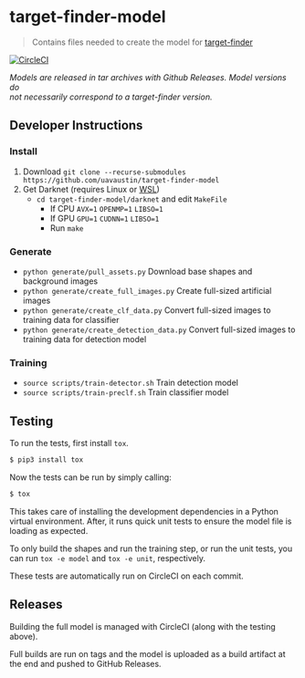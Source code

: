 # target-finder-model

> Contains files needed to create the model for
> [target-finder](https://github.com/uavaustin/target-finder)

[![CircleCI](https://circleci.com/gh/uavaustin/target-finder-model/tree/master.svg?style=svg)](https://circleci.com/gh/uavaustin/target-finder-model/tree/master)

*Models are released in tar archives with Github Releases. Model versions do	
not necessarily correspond to a target-finder version.*

## Developer Instructions

### Install
1. Download `git clone --recurse-submodules https://github.com/uavaustin/target-finder-model`
2. Get Darknet (requires Linux or [WSL](https://docs.microsoft.com/en-us/windows/wsl/install-win10))
    * `cd target-finder-model/darknet` and edit `MakeFile`
        * If CPU `AVX=1` `OPENMP=1` `LIBSO=1`
        * If GPU `GPU=1` `CUDNN=1` `LIBSO=1`
        * Run `make`

### Generate
* `python generate/pull_assets.py` Download base shapes and background images
* `python generate/create_full_images.py` Create full-sized artificial images
* `python generate/create_clf_data.py` Convert full-sized images to training data for classifier
* `python generate/create_detection_data.py` Convert full-sized images to training data for detection model

### Training
* `source scripts/train-detector.sh` Train detection model
* `source scripts/train-preclf.sh` Train classifier model

## Testing

To run the tests, first install `tox`.

```sh
$ pip3 install tox
```

Now the tests can be run by simply calling:

```sh
$ tox
```

This takes care of installing the development dependencies in a Python virtual
environment. After, it runs quick unit tests to ensure the model
file is loading as expected.

To only build the shapes and run the training step, or run the unit tests, you
can run `tox -e model` and `tox -e unit`, respectively.

These tests are automatically run on CircleCI on each commit.

## Releases

Building the full model is managed with CircleCI (along with the testing
above).

Full builds are run on tags and the model is uploaded as a build artifact at
the end and pushed to GitHub Releases.
